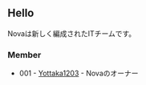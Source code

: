 ## Hello
Novaは新しく編成されたITチームです。
### Member
- 001 - [Yottaka1203](https://github.com/yottaka1203) - Novaのオーナー
